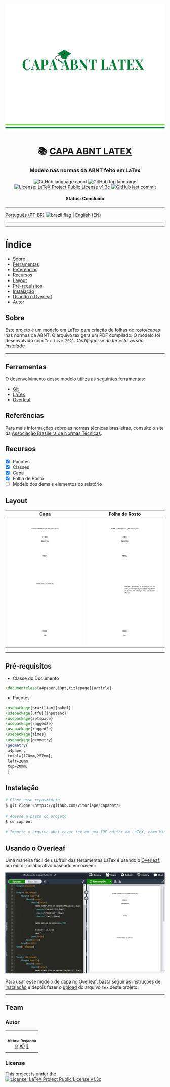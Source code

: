 <h3 align="center"> 
<img alt="capabnt banner" src="./assets/capabnt.banner.png" width="1000" height="400">
</h3>

<h1 align="center">
   📚 <a href="#"> CAPA ABNT LATEX </a>
</h1>

<h3 align="center">
    Modelo nas normas da ABNT feito em LaTex
</h3>


<p align="center">
  <img alt="GitHub language count" src="https://img.shields.io/github/languages/count/vitoriape/capabnt">
  
  <img alt="GitHub top language" src="https://img.shields.io/github/languages/top/vitoriape/capabnt">
  
  <a href="https://github.com/vitoriape/capabnt/blob/main/LICENSE.txt">
    <img alt="License: LaTeX Project Public License v1.3c" src="https://img.shields.io/github/license/vitoriape/capabnt">
  </a>
  
  <a href="https://github.com/vitoriape/capabnt/commits/main">
    <img alt="GitHub last commit" src="https://img.shields.io/github/last-commit/vitoriape/coverABNT-pdfLaTex">
  </a>
</p>

<h4 align="center"> 
	 Status: Concluído
</h4>

---

[Português (PT-BR)](https://github.com/vitoriape/capabnt/blob/main/LEIAME.md) <img src="https://camo.githubusercontent.com/dcc375ada213d3ac04a9781518098cd4d071601bc2ccfc120025cc32b6d38fab/68747470733a2f2f63646e2e737461746963616c792e636f6d2f67682f686a6e696c73736f6e2f636f756e7472792d666c6167732f6d61737465722f7376672f62722e737667" alt="brazil flag" width="20" height="20"> | [English (EN)](https://github.com/vitoriape/capabnt/blob/main/README.md)

---
---

Índice
=================
<!--ts-->
   * [Sobre](#sobre)
   * [Ferramentas](#ferramentas)
   * [Referências](#referências)
   * [Recursos](#recursos)
   * [Layout](#layout)
   * [Pré-requisitos](#pré-requisitos)
   * [Instalação](#instalação)
   * [Usando o Overleaf](#usando-o-overleaf)
   * [Autor](#autor)

## Sobre
Este projeto é um modelo em LaTex para criação de folhas de rosto/capas nas normas da ABNT. O arquivo tex gera um PDF compilado. O modelo foi desenvolvido com `Tex Live 2021`. <i>Certifique-se de ter esta versão instalada.</i>

---

## Ferramentas
O desenvolvimento desse modelo utiliza as seguintes ferramentas:

- [Git](https://git-scm.com/)
- [LaTex](https://www.latex-project.org/)
- [Overleaf](https://www.overleaf.com/learn)

## Referências
Para mais informações sobre as normas técnicas brasileiras, consulte o site da [Associação Brasileira de Normas Técnicas](https://www.abnt.org.br/).

## Recursos

- [x] Pacotes
- [x] Classes
- [x] Capa
- [x] Folha de Rosto
- [ ] Modelo dos demais elementos do relatório

## Layout

<table class="tg">
<thead>

  <tr>
    <th class="tg-c3ow">Capa</th>
    <th class="tg-c3ow">Folha de Rosto</th>
  </tr>
</thead>
<tbody>
  <tr>
    <td class="tg-c3ow"><img src="./assets/coverpage-abnt.png" alt="coverpage" width="350" height="400"><br></td>
    <td class="tg-c3ow"><img src="./assets/titlepage-abnt.png" alt="titlepage" width="350" height="400"><br></td>
  </tr>
</tbody>
</table>

---

## Pré-requisitos

- Classe do Documento

```tex
\documentclass[a4paper,10pt,titlepage]{article}
```

- Pacotes

```tex
\usepackage[brazilian]{babel}
\usepackage[utf8]{inputenc}
\usepackage{setspace}
\usepackage{ragged2e}
\usepackage{ragged2e}
\usepackage{times}
\usepackage{geometry}
\geometry{
 a4paper,
 total={170mm,257mm},
 left=20mm,
 top=20mm,
 }
```

## Instalação

```bash
# Clone esse repositório
$ git clone <https://github.com/vitoriape/capabnt/>

# Acesse a pasta do projeto
$ cd capabnt

# Importe o arquivo abnt-cover.tex em uma IDE editor de LaTeX, como MiKTeX ou no Overleaf
```

## Usando o Overleaf
Uma maneira fácil de usufruir das ferramentas LaTex é usando o [Overleaf](https://pt.overleaf.com/), um editor colaborativo baseado em nuvem:

<img alt="overleaf editor" src="./assets/overleaf-editor.jpeg">

Para usar esse modelo de capa no Overleaf, basta seguir as instruções de [instalação](#instalação) e depois fazer o [upload](https://www.overleaf.com/learn/how-to/Uploading_a_project) do arquivo `tex` deste projeto.

---
## Team
### Autor

<table>
  <tr>
    <td align="center"><a href="https://github.com/vitoriape"><img style="border-radius: 50%;" src="https://avatars.githubusercontent.com/u/55922652?v=4" width="100px;" alt=""/><br /><sub><b>Vitória Peçanha</b></sub></a><br /><a href="https://www.linkedin.com/in/vitoria-pecanha/" title="LinkedIn">🌐</a>   <a href="mailto:vitoriapecanha.log@gmail.com" title="E-mail">📬</a>   <a href="https://translate.habitica.com/user/PenariaToji/" title="Linguists Commonwealth">📜</a></td>   
</table>


### License

This project is under the   
<a href="https://github.com/vitoriape/capabnt/blob/main/LICENSE.txt">
    <img alt="License: LaTeX Project Public License v1.3c" src="https://img.shields.io/github/license/vitoriape/capabnt">
</a>
